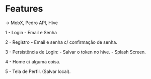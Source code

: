 # Features

-> MobX, Pedro API, Hive

1 - Login
    - Email e Senha

2 - Registro
    - Email e senha c/ confirmação de senha. 

3 - Persistência de Login: 
    - Salvar o token no hive.
    - Splash Screen.

4 - Home c/ alguma coisa.

5 - Tela de Perfil. (Salvar local).
